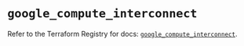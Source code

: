 # `google_compute_interconnect`

Refer to the Terraform Registry for docs: [`google_compute_interconnect`](https://registry.terraform.io/providers/hashicorp/google/5.35.0/docs/resources/compute_interconnect).
